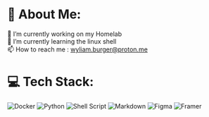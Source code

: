 # 💫 About Me:
💾 I’m currently working on my Homelab<br>🌱 I’m currently learning the linux shell<br>📫 How to reach me : wyliam.burger@proton.me

# 💻 Tech Stack:
![Docker](https://img.shields.io/badge/docker-%230db7ed.svg?style=flat&logo=docker&logoColor=white) ![Python](https://img.shields.io/badge/python-3670A0?style=flat&logo=python&logoColor=ffdd54) ![Shell Script](https://img.shields.io/badge/shell_script-%23121011.svg?style=flat&logo=gnu-bash&logoColor=white) ![Markdown](https://img.shields.io/badge/markdown-%23000000.svg?style=flat&logo=markdown&logoColor=white) ![Figma](https://img.shields.io/badge/figma-%23F24E1E.svg?style=flat&logo=figma&logoColor=white) ![Framer](https://img.shields.io/badge/Framer-black?style=flat&logo=framer&logoColor=blue)
